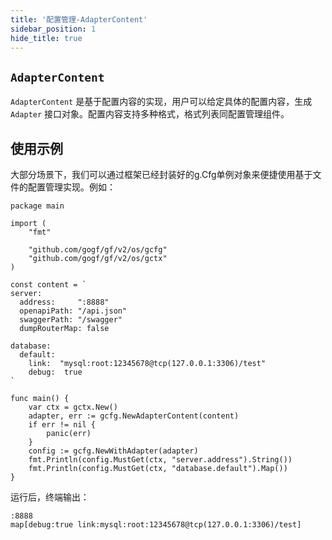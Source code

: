 ```yaml
---
title: '配置管理-AdapterContent'
sidebar_position: 1
hide_title: true
---
```


## `AdapterContent`

`AdapterContent` 是基于配置内容的实现，用户可以给定具体的配置内容，生成 `Adapter` 接口对象。配置内容支持多种格式，格式列表同配置管理组件。

## 使用示例

大部分场景下，我们可以通过框架已经封装好的g.Cfg单例对象来便捷使用基于文件的配置管理实现。例如：

```
package main

import (
	"fmt"

	"github.com/gogf/gf/v2/os/gcfg"
	"github.com/gogf/gf/v2/os/gctx"
)

const content = `
server:
  address:     ":8888"
  openapiPath: "/api.json"
  swaggerPath: "/swagger"
  dumpRouterMap: false

database:
  default:
    link:  "mysql:root:12345678@tcp(127.0.0.1:3306)/test"
    debug:  true
`

func main() {
	var ctx = gctx.New()
	adapter, err := gcfg.NewAdapterContent(content)
	if err != nil {
		panic(err)
	}
	config := gcfg.NewWithAdapter(adapter)
	fmt.Println(config.MustGet(ctx, "server.address").String())
	fmt.Println(config.MustGet(ctx, "database.default").Map())
}
```

运行后，终端输出：

```
:8888
map[debug:true link:mysql:root:12345678@tcp(127.0.0.1:3306)/test]
```